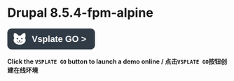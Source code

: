 # Drupal 8.5.4-fpm-alpine

<a href="https://www.vsplate.com/?docker-compose=https://github.com/vsplate/dcenvs/drupal/8.5.4-fpm-alpine"><img alt="VSPLATE GO" src="https://raw.githubusercontent.com/vsplate/images/master/vsgo_btn.png" width="200px"></a>

**Click the `VSPLATE GO` button to launch a demo online / 点击`VSPLATE GO`按钮创建在线环境**